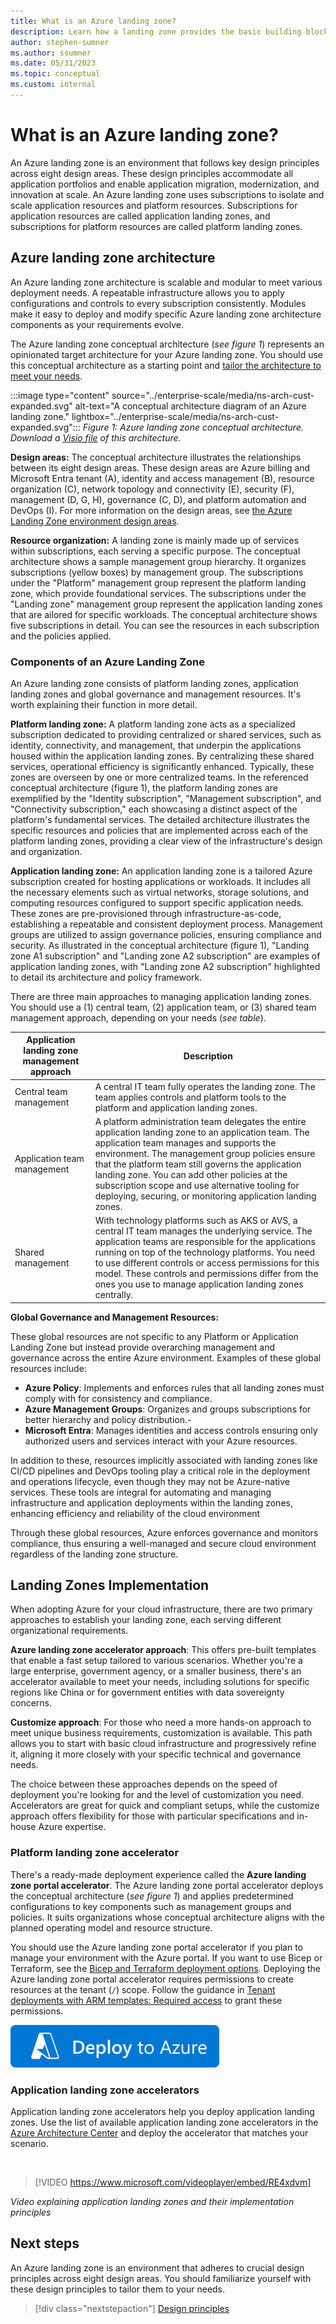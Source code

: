 ```yaml
---
title: What is an Azure landing zone?
description: Learn how a landing zone provides the basic building block of any cloud adoption environment.
author: stephen-sumner
ms.author: ssumner
ms.date: 05/31/2023
ms.topic: conceptual
ms.custom: internal
---
```


# What is an Azure landing zone?

An Azure landing zone is an environment that follows key design principles across eight design areas. These design principles accommodate all application portfolios and enable application migration, modernization, and innovation at scale. An Azure landing zone uses subscriptions to isolate and scale application resources and platform resources. Subscriptions for application resources are called application landing zones, and subscriptions for platform resources are called platform landing zones.

## Azure landing zone architecture

An Azure landing zone architecture is scalable and modular to meet various deployment needs. A repeatable infrastructure allows you to apply configurations and controls to every subscription consistently. Modules make it easy to deploy and modify specific Azure landing zone architecture components as your requirements evolve.

The Azure landing zone conceptual architecture (*see figure 1*) represents an opinionated target architecture for your Azure landing zone. You should use this conceptual architecture as a starting point and [tailor the architecture to meet your needs](./tailoring-alz.md).

:::image type="content" source="../enterprise-scale/media/ns-arch-cust-expanded.svg" alt-text="A conceptual architecture diagram of an Azure landing zone." lightbox="../enterprise-scale/media/ns-arch-cust-expanded.svg":::
*Figure 1: Azure landing zone conceptual architecture. Download a [Visio file](https://raw.githubusercontent.com/microsoft/CloudAdoptionFramework/master/ready/enterprise-scale-architecture.vsdx) of this architecture.*

**Design areas:** The conceptual architecture illustrates the relationships between its eight design areas. These design areas are Azure billing and Microsoft Entra tenant (A), identity and access management (B), resource organization (C), network topology and connectivity (E), security (F), management (D, G, H), governance (C, D), and platform automation and DevOps (I). For more information on the design areas, see [the Azure Landing Zone environment design areas](./design-areas.md#environment-design-areas).

**Resource organization:** A landing zone is mainly made up of services within subscriptions, each serving a specific purpose. The conceptual architecture shows a sample management group hierarchy. It organizes subscriptions (yellow boxes) by management group. The subscriptions under the "Platform" management group represent the platform landing zone, which provide foundational services. The subscriptions under the "Landing zone" management group represent the application landing zones that are ailored for specific workloads. The conceptual architecture shows five subscriptions in detail. You can see the resources in each subscription and the policies applied.

### Components of an Azure Landing Zone

An Azure landing zone consists of platform landing zones, application landing zones and global governance and management resources. It's worth explaining their function in more detail.

**Platform landing zone:** A platform landing zone acts as a specialized subscription dedicated to providing centralized or shared services, such as identity, connectivity, and management, that underpin the applications housed within the application landing zones. By centralizing these shared services, operational efficiency is significantly enhanced. Typically, these zones are overseen by one or more centralized teams. In the referenced conceptual architecture (figure 1), the platform landing zones are exemplified by the "Identity subscription", "Management subscription", and "Connectivity subscription," each showcasing a distinct aspect of the platform's fundamental services. The detailed architecture illustrates the specific resources and policies that are implemented across each of the platform landing zones, providing a clear view of the infrastructure's design and organization.

**Application landing zone:** An application landing zone is a tailored Azure subscription created for hosting applications or workloads. It includes all the necessary elements such as virtual networks, storage solutions, and computing resources configured to support specific application needs. These zones are pre-provisioned through infrastructure-as-code, establishing a repeatable and consistent deployment process. Management groups are utilized to assign governance policies, ensuring compliance and security. As illustrated in the conceptual architecture (figure 1), "Landing zone A1 subscription" and "Landing zone A2 subscription" are examples of application landing zones, with "Landing zone A2 subscription" highlighted to detail its architecture and policy framework.

There are three main approaches to managing application landing zones. You should use a (1) central team, (2) application team, or (3) shared team management approach, depending on your needs (*see table*).

| Application landing zone management approach | Description |
| --- | --- |
| Central team management | A central IT team fully operates the landing zone. The team applies controls and platform tools to the platform and application landing zones.
| Application team management | A platform administration team delegates the entire application landing zone to an application team. The application team manages and supports the environment. The management group policies ensure that the platform team still governs the application landing zone. You can add other policies at the subscription scope and use alternative tooling for deploying, securing, or monitoring application landing zones.|
| Shared management | With technology platforms such as AKS or AVS, a central IT team manages the underlying service. The application teams are responsible for the applications running on top of the technology platforms. You need to use different controls or access permissions for this model. These controls and permissions differ from the ones you use to manage application landing zones centrally.  


**Global Governance and Management Resources:**

These global resources are not specific to any Platform or Application Landing Zone but instead provide overarching management and governance across the entire Azure environment. Examples of these global resources include:

-   **Azure Policy**: Implements and enforces rules that all landing zones must comply with for consistency and compliance.
-   **Azure Management Groups**: Organizes and groups subscriptions for better hierarchy and policy distribution.-   
-   **Microsoft Entra**: Manages identities and access controls ensuring only authorized users and services interact with your Azure resources.

In addition to these, resources implicitly associated with landing zones like CI/CD pipelines and DevOps tooling play a critical role in the deployment and operations lifecycle, even though they may not be Azure-native services. These tools are integral for automating and managing infrastructure and application deployments within the landing zones, enhancing efficiency and reliability of the cloud environment

Through these global resources, Azure enforces governance and monitors compliance, thus ensuring a well-managed and secure cloud environment regardless of the landing zone structure.



## Landing Zones Implementation

When adopting Azure for your cloud infrastructure, there are two primary approaches to establish your landing zone, each serving different organizational requirements.

**Azure landing zone accelerator approach**: This offers pre-built templates that enable a fast setup tailored to various scenarios. Whether you're a large enterprise, government agency, or a smaller business, there's an accelerator available to meet your needs, including solutions for specific regions like China or for government entities with data sovereignty concerns.

**Customize approach**: For those who need a more hands-on approach to meet unique business requirements, customization is available. This path allows you to start with basic cloud infrastructure and progressively refine it, aligning it more closely with your specific technical and governance needs.

The choice between these approaches depends on the speed of deployment you're looking for and the level of customization you need. Accelerators are great for quick and compliant setups, while the customize approach offers flexibility for those with particular specifications and in-house Azure expertise.

### Platform landing zone accelerator

There's a ready-made deployment experience called the **Azure landing zone portal accelerator**. The Azure landing zone portal accelerator deploys the conceptual architecture (*see figure 1*) and applies predetermined configurations to key components such as management groups and policies. It suits organizations whose conceptual architecture aligns with the planned operating model and resource structure.

You should use the Azure landing zone portal accelerator if you plan to manage your environment with the Azure portal. If you want to use Bicep or Terraform, see the [Bicep and Terraform deployment options](/azure/architecture/landing-zones/landing-zone-deploy#platform). Deploying the Azure landing zone portal accelerator requires permissions to create resources at the tenant (`/`) scope. Follow the guidance in [Tenant deployments with ARM templates: Required access](/azure/azure-resource-manager/templates/deploy-to-tenant?tabs=azure-powershell#required-access) to grant these permissions.

[![`DTA-Button-ALZ`](https://raw.githubusercontent.com/Azure/azure-quickstart-templates/master/1-CONTRIBUTION-GUIDE/images/deploytoazure.svg?sanitize=true)](https://aka.ms/caf/ready/accelerator)

### Application landing zone accelerators

Application landing zone accelerators help you deploy application landing zones. Use the list of available application landing zone accelerators in the [Azure Architecture Center](/azure/architecture/landing-zones/landing-zone-deploy#application) and deploy the accelerator that matches your scenario.

<!-- markdownlint-disable MD034 -->

<br/>

> [!VIDEO https://www.microsoft.com/videoplayer/embed/RE4xdvm]

<!-- markdownlint-enable MD034 -->
*Video explaining application landing zones and their implementation principles*

## Next steps

An Azure landing zone is an environment that adheres to crucial design principles across eight design areas. You should familiarize yourself with these design principles to tailor them to your needs.

> [!div class="nextstepaction"]
> [Design principles](./design-principles.md)
